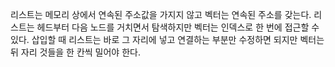 리스트는 메모리 상에서 연속된 주소값을 가지지 않고 벡터는 연속된 주소를 갖는다.
리스트는 헤드부터 다음 노드를 거치면서 탐색하지만 벡터는 인덱스로 한 번에 접근할 수 있다.
삽입할 때 리스트는 바로 그 자리에 넣고 연결하는 부분만 수정하면 되지만 벡터는 뒤 자리 것들을 한 칸씩 밀어야 한다.

